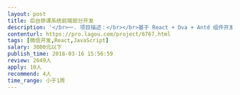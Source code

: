 ```yaml
---                
layout: post       
title: 后台排课系统前端部分开发           
description: '</br>一. 项目描述：</br></br>基于 React + Dva + Antd 组件开发一个后端系统（接口由我方提供）</br></br>二. 主要功能</br></br>1. 完成用户/角色/权限管理模块</br>2. 完成前端权限控制</br>3. 完成用户（查询，修改等）</br>4. 完成课程管理模块</br>5. 完成排课功能</br>'     
contenturl: https://pro.lagou.com/project/6767.html      
tags: [微信开发,React,JavaScript]            
salary: 3000元以下          
publish_time: 2018-03-16 15:56:59         
review: 2649人                   
apply: 10人                   
recommend: 4人                   
time_range: 小于1周              
---                 
```

